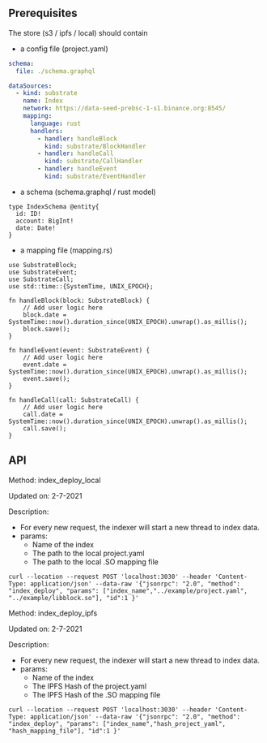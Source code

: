 ## Prerequisites
The store (s3 / ipfs / local) should contain 
- a config file (project.yaml)

```yaml
schema:
  file: ./schema.graphql

dataSources:
  - kind: substrate
    name: Index
    network: https://data-seed-prebsc-1-s1.binance.org:8545/
    mapping:
      language: rust
      handlers:
        - handler: handleBlock
          kind: substrate/BlockHandler
        - handler: handleCall
          kind: substrate/CallHandler
        - handler: handleEvent
          kind: substrate/EventHandler
```

- a schema (schema.graphql / rust model)
```
type IndexSchema @entity{
  id: ID!
  account: BigInt!
  date: Date!
}
```

- a mapping file (mapping.rs)
```
use SubstrateBlock;
use SubstrateEvent;
use SubstrateCall;
use std::time::{SystemTime, UNIX_EPOCH};

fn handleBlock(block: SubstrateBlock) {
    // Add user logic here
    block.date = SystemTime::now().duration_since(UNIX_EPOCH).unwrap().as_millis();
    block.save();
}

fn handleEvent(event: SubstrateEvent) {
    // Add user logic here
    event.date = SystemTime::now().duration_since(UNIX_EPOCH).unwrap().as_millis();
    event.save();
}

fn handleCall(call: SubstrateCall) {
    // Add user logic here
    call.date = SystemTime::now().duration_since(UNIX_EPOCH).unwrap().as_millis();
    call.save();
}
```

## API

Method: index_deploy_local

Updated on: 2-7-2021

Description: 
- For every new request, the indexer will start a new thread to index data.
- params: 
  - Name of the index
  - The path to the local project.yaml
  - The path to the local .SO mapping file

```http request
curl --location --request POST 'localhost:3030' --header 'Content-Type: application/json' --data-raw '{"jsonrpc": "2.0", "method": "index_deploy", "params": ["index_name","../example/project.yaml", "../example/libblock.so"], "id":1 }'
```

Method: index_deploy_ipfs

Updated on: 2-7-2021

Description:
- For every new request, the indexer will start a new thread to index data.
- params:
  - Name of the index
  - The IPFS Hash of the project.yaml
  - The IPFS Hash of the .SO mapping file

```http request
curl --location --request POST 'localhost:3030' --header 'Content-Type: application/json' --data-raw '{"jsonrpc": "2.0", "method": "index_deploy", "params": ["index_name","hash_project_yaml", "hash_mapping_file"], "id":1 }'
```
